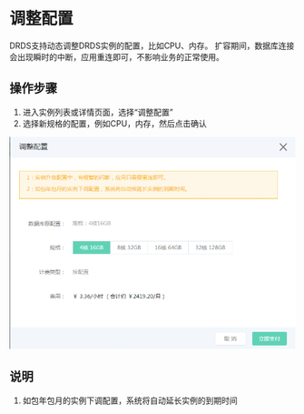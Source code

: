 # 调整配置
DRDS支持动态调整DRDS实例的配置，比如CPU、内存。 扩容期间，数据库连接会出现瞬时的中断，应用重连即可，不影响业务的正常使用。

## 操作步骤
1. 进入实例列表或详情页面，选择“调整配置”
2. 选择新规格的配置，例如CPU，内存，然后点击确认

![调整配置](../../../../../image/DRDS/modify-instance-spec.png)

## 说明
1. 如包年包月的实例下调配置，系统将自动延长实例的到期时间
